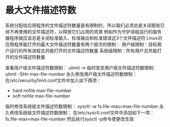 # 最大文件描述符数

系统分配给应用程序的文件描述符数量是有限制的，所以我们必须总是关闭那些已经不再使用的文件描述符，以释放它们占用的资源
例如作为守护进程运行的服务器程序就应该总是关闭标准输入、标准输出和标准错误这3个文件描述符
Linux对应用程序能打开的最大文件描述符数量有两个层次的限制：
用户级限制：目标用户运行的所有进程总共能打开的文件描述符数量
系统级限制：所有用户总共能打开的文件描述符数量

查看用户级文件描述符数限制：
ulimit -n
临时改变用户级文件描述符数限制:
ulimit -SHn max-file-number
永久修改用户级文件描述符数限制：
在/etc/security/limit.conf文件中加入如下两项：
* hard nofile max-file-number
* soft nofile max-file-number

临时修改系统级文件描述符数限制：
sysctl -w fs.file-max=max-file-number
永久修改系统级文件描述符数限制：
在/etc/sysctl.conf文件中添加如下一项：
fs.file-max=max-file-number
然后执行sysctl -p命令使更改生效
